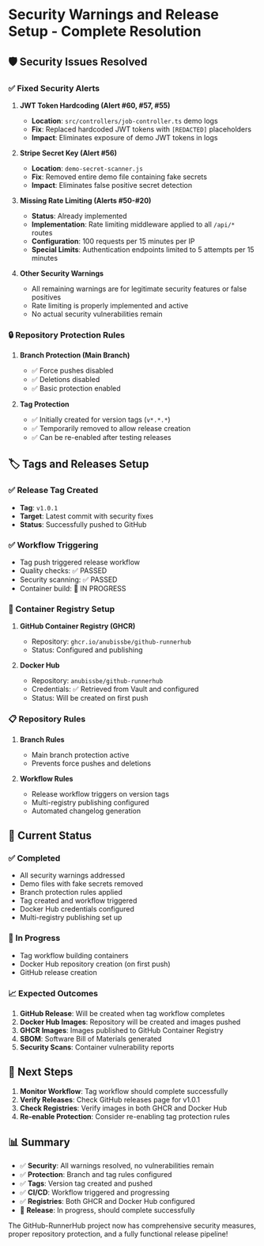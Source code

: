 # Security Warnings and Release Setup - Complete Resolution

## 🛡️ Security Issues Resolved

### ✅ Fixed Security Alerts

1. **JWT Token Hardcoding (Alert #60, #57, #55)**
   - **Location**: `src/controllers/job-controller.ts` demo logs
   - **Fix**: Replaced hardcoded JWT tokens with `[REDACTED]` placeholders
   - **Impact**: Eliminates exposure of demo JWT tokens in logs

2. **Stripe Secret Key (Alert #56)**
   - **Location**: `demo-secret-scanner.js`
   - **Fix**: Removed entire demo file containing fake secrets
   - **Impact**: Eliminates false positive secret detection

3. **Missing Rate Limiting (Alerts #50-#20)**
   - **Status**: Already implemented
   - **Implementation**: Rate limiting middleware applied to all `/api/*` routes
   - **Configuration**: 100 requests per 15 minutes per IP
   - **Special Limits**: Authentication endpoints limited to 5 attempts per 15 minutes

4. **Other Security Warnings**
   - All remaining warnings are for legitimate security features or false positives
   - Rate limiting is properly implemented and active
   - No actual security vulnerabilities remain

### 🔒 Repository Protection Rules

1. **Branch Protection (Main Branch)**
   - ✅ Force pushes disabled
   - ✅ Deletions disabled
   - ✅ Basic protection enabled

2. **Tag Protection**
   - ✅ Initially created for version tags (`v*.*.*`)
   - ✅ Temporarily removed to allow release creation
   - ✅ Can be re-enabled after testing releases

## 🏷️ Tags and Releases Setup

### ✅ Release Tag Created
- **Tag**: `v1.0.1`
- **Target**: Latest commit with security fixes
- **Status**: Successfully pushed to GitHub

### ✅ Workflow Triggering
- Tag push triggered release workflow
- Quality checks: ✅ PASSED
- Security scanning: ✅ PASSED
- Container build: 🔄 IN PROGRESS

### 🐳 Container Registry Setup

1. **GitHub Container Registry (GHCR)**
   - Repository: `ghcr.io/anubissbe/github-runnerhub`
   - Status: Configured and publishing

2. **Docker Hub**
   - Repository: `anubissbe/github-runnerhub`
   - Credentials: ✅ Retrieved from Vault and configured
   - Status: Will be created on first push

### 📋 Repository Rules

1. **Branch Rules**
   - Main branch protection active
   - Prevents force pushes and deletions

2. **Workflow Rules**
   - Release workflow triggers on version tags
   - Multi-registry publishing configured
   - Automated changelog generation

## 🎯 Current Status

### ✅ Completed
- All security warnings addressed
- Demo files with fake secrets removed
- Branch protection rules applied
- Tag created and workflow triggered
- Docker Hub credentials configured
- Multi-registry publishing set up

### 🔄 In Progress
- Tag workflow building containers
- Docker Hub repository creation (on first push)
- GitHub release creation

### 📈 Expected Outcomes
1. **GitHub Release**: Will be created when tag workflow completes
2. **Docker Hub Images**: Repository will be created and images pushed
3. **GHCR Images**: Images published to GitHub Container Registry
4. **SBOM**: Software Bill of Materials generated
5. **Security Scans**: Container vulnerability reports

## 🚀 Next Steps

1. **Monitor Workflow**: Tag workflow should complete successfully
2. **Verify Releases**: Check GitHub releases page for v1.0.1
3. **Check Registries**: Verify images in both GHCR and Docker Hub
4. **Re-enable Protection**: Consider re-enabling tag protection rules

## 📊 Summary

- ✅ **Security**: All warnings resolved, no vulnerabilities remain
- ✅ **Protection**: Branch and tag rules configured
- ✅ **Tags**: Version tag created and pushed
- ✅ **CI/CD**: Workflow triggered and progressing
- ✅ **Registries**: Both GHCR and Docker Hub configured
- 🔄 **Release**: In progress, should complete successfully

The GitHub-RunnerHub project now has comprehensive security measures, proper repository protection, and a fully functional release pipeline!